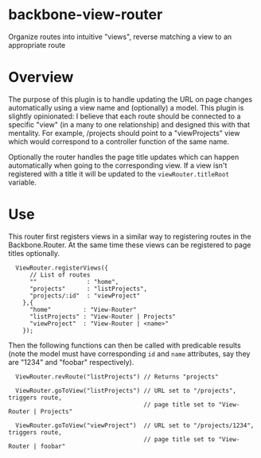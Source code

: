 backbone-view-router
====================

Organize routes into intuitive "views", reverse matching a view to an appropriate route

# Overview 
The purpose of this plugin is to handle updating the URL on page changes automatically using 
a view name and (optionally) a model. This plugin is slightly opinionated: I believe that 
each route should be connected to a specific "view" (in a many to one relationship) and designed 
this with that mentality. For example, /projects should point to a "viewProjects" view which 
would correspond to a controller function of the same name. 

Optionally the router handles the page title updates which can happen automatically when going
to the corresponding view. If a view isn't registered with a title it will be updated to the `viewRouter.titleRoot` variable. 

# Use
This router first registers views in a similar way to registering routes in the Backbone.Router.
At the same time these views can be registered to page titles optionally. 

```
  ViewRouter.registerViews({
      // List of routes
      ""              : "home",
      "projects"      : "listProjects", 
      "projects/:id"  : "viewProject"
    },{
      "home"         : "View-Router"
      "listProjects" : "View-Router | Projects"
      "viewProject"  : "View-Router | <name>"
    });
```

Then the following functions can then be called with predicable results (note the model must have corresponding
`id` and `name` attributes, say they are "1234" and "foobar" respectively).

```
  ViewRouter.revRoute("listProjects") // Returns "projects"

  ViewRouter.goToView("listProjects") // URL set to "/projects", triggers route, 
                                      // page title set to "View-Router | Projects" 

  ViewRouter.goToView("viewProject")  // URL set to "/projects/1234", triggers route, 
                                      // page title set to "View-Router | foobar" 
```
